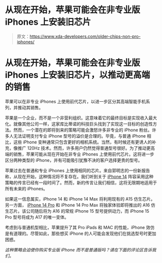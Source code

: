 # 从现在开始，苹果可能会在非专业版 iPhones 上安装旧芯片

> 原文：<https://www.xda-developers.com/older-chips-non-pro-iphones/>

# 从现在开始，苹果可能会在非专业版 iPhones 上安装旧芯片，以推动更高端的销售

苹果可以在非专业 iPhones 上使用前代芯片，以进一步区分其高端智能手机系列，并推动其销售。

苹果是一个企业，而不是一个非营利组织。这意味着它的最终目标是实现收入最大化。就像其他公司一样，这家库比蒂诺的科技巨头找到了实现这一目标的创造性方法。然而，一个潜在的即将到来的策略可能会激怒许多非专业的 iPhone 粉丝。许多人无法证明支付专业 iPhone 型号的溢价是合理的。毕竟，与普通 iPhone 相比，这些 iPhone 变种通常只包含更好的相机系统。当然，有时候还有更诱人的补充，像推广 120Hz 技术。然而，许多用户仍然觉得普通型号很好。为了推动更高端的销售，苹果可能从现在开始在非专业 iPhones 上使用前代芯片。这将进一步区分两种类型的 iPhone，并有可能吸引犹豫不决的客户选择更贵的型号。

苹果过去在普通和专业 iPhones 上使用相同的芯片。来自郭明志的一份新报告称，从现在开始，这种情况将不复存在。我们听到关于 [iPhone 14](http://xda-developers.com/apple-iphone-14) 阵容采用这种策略的传言已经有一段时间了。然而，新的传言让我们相信，这将无限期地适用于所有未来的 iPhones。

如果这一信息属实，iPhone 14 和 iPhone 14 Max 将利用现有的 A15 仿生芯片。另一方面， [iPhone 14 Pro](http://xda-developers.com/apple-iphone-14-pro) 和 iPhone 14 Pro Max 将独家体验即将推出的 A16 仿生芯片。该公司随后将为 A16 的常规 iPhone 15 型号提供动力，而 iPhone 15 Pro 型号将成为 A17 的唯一变体。

考虑到与普通机型相比，苹果提升了其 Pro iPads 和 MAC 的性能，iPhone 效仿是有道理的。尽管如此，那些想买 iPhone 的人可能会发现他们在挑选型号时更加困惑。

*这种策略会迫使你购买专业版 iPhone 而不是普通版吗？请在下面的评论区告诉我们。*